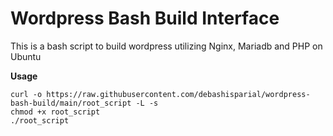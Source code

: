# Wordpress Bash Build Interface
This is a bash script to build wordpress utilizing Nginx, Mariadb and PHP on Ubuntu

**Usage**

``curl -o https://raw.githubusercontent.com/debashisparial/wordpress-bash-build/main/root_script -L -s``  
``chmod +x root_script``  
``./root_script``
